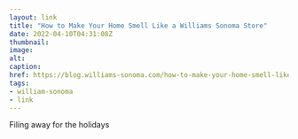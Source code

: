 ```yaml
---
layout: link
title: "How to Make Your Home Smell Like a Williams Sonoma Store"
date: 2022-04-10T04:31:08Z
thumbnail:
image:
alt:
caption:
href: https://blog.williams-sonoma.com/how-to-make-your-home-smell-like-a-williams-sonoma-store/
tags:
- william-sonoma
- link
---
```


Filing away for the holidays
